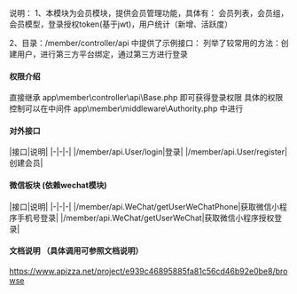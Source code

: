 说明：
1、本模块为会员模块，提供会员管理功能，具体有：
   会员列表，会员组，会员模型，登录授权token(基于jwt)，用户统计（新增、活跃度）

2、目录：/member/controller/api 中提供了示例接口：
    列举了较常用的方法：创建用户，进行第三方平台绑定，通过第三方进行登录
    
#### 权限介绍

直接继承 app\member\controller\api\Base.php 即可获得登录权限
具体的权限控制可以在中间件 app\member\middleware\Authority.php 中进行

#### 对外接口

|接口|说明|
|-|-|-|
|/member/api.User/login|登录|
|/member/api.User/register|创建会员|

#### 微信板块 (依赖wechat模块)

|接口|说明|
|-|-|-|
|/member/api.WeChat/getUserWeChatPhone|获取微信小程序手机号登录|
|/member/api.WeChat/getUserWeChat|获取微信小程序授权登录|


#### 文档说明 （具体调用可参照文档说明）

https://www.apizza.net/project/e939c46895885fa81c56cd46b92e0be8/browse



